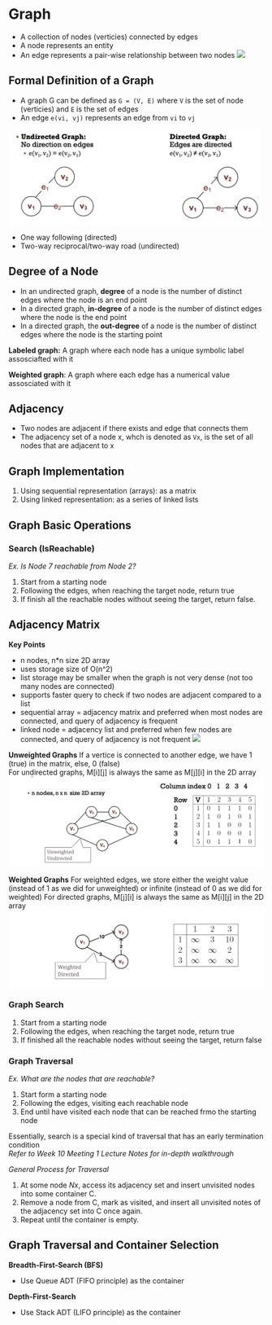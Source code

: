 # Graph
- A collection of nodes (verticies) connected by edges
- A node represents an entity
- An edge represents a pair-wise relationship between two nodes
![](/images/basic-graph.png)

## Formal Definition of a Graph
- A graph G can be defined as `G = (V, E)` where `V` is the set of node (verticies) and `E` is the set of edges
- An edge `e(vi, vj)` represents an edge from `vi` to `vj`

![](images/undirected-vs-directed-graph.png)
- One way following (directed)
- Two-way reciprocal/two-way road (undirected)

## Degree of a Node
- In an undirected graph, **degree** of a node is the number of distinct edges where the node is an end point
- In a directed graph, **in-degree** of a node is the number of distinct edges where the node is the end point
- In a directed graph, the **out-degree** of a node is the number of distinct edges where the node is the starting point

**Labeled graph:** A graph where each node has a unique symbolic label assosciafted with it

**Weighted graph**: A graph where each edge has a numerical value assosciated with it

## Adjacency
- Two nodes are adjacent if there exists and edge that connects them
- The adjacency set of a node x, whch is denoted as `Vx`, is the set of all nodes that are adjacent to x

## Graph Implementation
1. Using sequential representation (arrays): as a matrix
2. Using linked representation: as a series of linked lists 

## Graph Basic Operations
### Search (IsReachable)
*Ex. Is Node 7 reachable from Node 2?*
1. Start from a starting node
2. Following the edges, when reaching the target node, return true
3. If finish all the reachable nodes without seeing the target, return false.

## Adjacency Matrix
**Key Points**
- n nodes, n*n size 2D array<br/>
- uses storage size of O(n^2) 
- list storage may be smaller when the graph is not very dense (not too many nodes are connected)
- supports faster query to check if two nodes are adjacent compared to a list
- sequential array = adjacency matrix and preferred when most nodes are connected, and query of adjacency is frequent 
- linked node = adjacency list and preferred when few nodes are connected, and query of adjacency is not frequent 
![](images/adjacency-matrix-diagram.png)

**Unweighted Graphs**
If a vertice is connected to another edge, we have 1 (true) in the matrix, else, 0 (false)<br/>
For undirected graphs, M[i][j] is always the same as M[j][i] in the 2D array 
![Unweighted Graph](images/117402196_316739662909821_7787893861930009516_n.png)

**Weighted Graphs** 
For weighted edges, we store either the weight value (instead of 1 as we did for unweighted) or infinite (instead of 0 as we did for weighted)
For directed graphs, M[j][i] is always the same as M[i][j] in the 2D array 
![](images/117301600_614305676185669_3782122483951422904_n.png)

### Graph Search 
1. Start from a starting node 
2. Following the edges, when reaching the target node, return true 
3. If finished all the reachable nodes without seeing the target, return false 

### Graph Traversal
*Ex. What are the nodes that are reachable?*
1. Start form a starting node
2. Following the edges, visiting each reachable node
3. End until have visited each node that can be reached frmo the starting node

Essentially, search is a special kind of traversal that has an early termination condition<br/>
*Refer to Week 10 Meeting 1 Lecture Notes for in-depth walkthrough* 

*General Process for Traversal* 
1. At some node *Nx*, access its adjacency set and insert unvisited nodes into some container C. 
2. Remove a node from C, mark as visited, and insert all unvisited notes of the adjacency set into C once again. 
3. Repeat until the container is empty. 

## Graph Traversal and Container Selection
**Breadth-First-Search (BFS)**
- Use Queue ADT (FIFO principle) as the container

**Depth-First-Search**
- Use Stack ADT (LIFO principle) as the container
